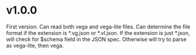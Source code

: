 # v1.0.0

First version. Can read both vega and vega-lite files.
Can determine the file format if the extension is *.vg.json or *.vl.json.
If the extension is just *.json, will check for $schema field in the JSON spec.
Otherwise will try to parse as vega-lite, then vega.